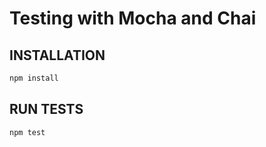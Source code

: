 # Testing with Mocha and Chai

## INSTALLATION

```sh
npm install
```

## RUN TESTS

```sh
npm test
```
